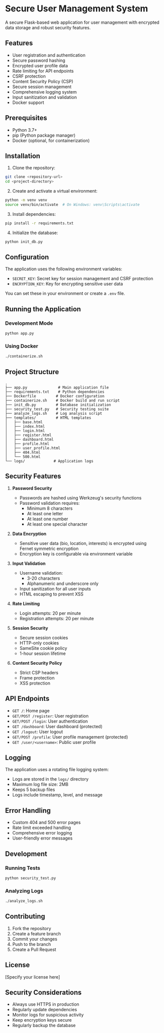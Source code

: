 # Secure User Management System

A secure Flask-based web application for user management with encrypted data storage and robust security features.

## Features

- User registration and authentication
- Secure password hashing
- Encrypted user profile data
- Rate limiting for API endpoints
- CSRF protection
- Content Security Policy (CSP)
- Secure session management
- Comprehensive logging system
- Input sanitization and validation
- Docker support

## Prerequisites

- Python 3.7+
- pip (Python package manager)
- Docker (optional, for containerization)

## Installation

1. Clone the repository:
```bash
git clone <repository-url>
cd <project-directory>
```

2. Create and activate a virtual environment:
```bash
python -m venv venv
source venv/bin/activate  # On Windows: venv\Scripts\activate
```

3. Install dependencies:
```bash
pip install -r requirements.txt
```

4. Initialize the database:
```bash
python init_db.py
```

## Configuration

The application uses the following environment variables:

- `SECRET_KEY`: Secret key for session management and CSRF protection
- `ENCRYPTION_KEY`: Key for encrypting sensitive user data

You can set these in your environment or create a `.env` file.

## Running the Application

### Development Mode
```bash
python app.py
```

### Using Docker
```bash
./containerize.sh
```

## Project Structure

```
.
├── app.py              # Main application file
├── requirements.txt    # Python dependencies
├── Dockerfile         # Docker configuration
├── containerize.sh    # Docker build and run script
├── init_db.py         # Database initialization
├── security_test.py   # Security testing suite
├── analyze_logs.sh    # Log analysis script
├── templates/         # HTML templates
│   ├── base.html
│   ├── index.html
│   ├── login.html
│   ├── register.html
│   ├── dashboard.html
│   ├── profile.html
│   ├── user_profile.html
│   ├── 404.html
│   └── 500.html
└── logs/             # Application logs
```

## Security Features

1. **Password Security**
   - Passwords are hashed using Werkzeug's security functions
   - Password validation requires:
     - Minimum 8 characters
     - At least one letter
     - At least one number
     - At least one special character

2. **Data Encryption**
   - Sensitive user data (bio, location, interests) is encrypted using Fernet symmetric encryption
   - Encryption key is configurable via environment variable

3. **Input Validation**
   - Username validation:
     - 3-20 characters
     - Alphanumeric and underscore only
   - Input sanitization for all user inputs
   - HTML escaping to prevent XSS

4. **Rate Limiting**
   - Login attempts: 20 per minute
   - Registration attempts: 20 per minute

5. **Session Security**
   - Secure session cookies
   - HTTP-only cookies
   - SameSite cookie policy
   - 1-hour session lifetime

6. **Content Security Policy**
   - Strict CSP headers
   - Frame protection
   - XSS protection

## API Endpoints

- `GET /`: Home page
- `GET/POST /register`: User registration
- `GET/POST /login`: User authentication
- `GET /dashboard`: User dashboard (protected)
- `GET /logout`: User logout
- `GET/POST /profile`: User profile management (protected)
- `GET /user/<username>`: Public user profile

## Logging

The application uses a rotating file logging system:
- Logs are stored in the `logs/` directory
- Maximum log file size: 2MB
- Keeps 5 backup files
- Logs include timestamp, level, and message

## Error Handling

- Custom 404 and 500 error pages
- Rate limit exceeded handling
- Comprehensive error logging
- User-friendly error messages

## Development

### Running Tests
```bash
python security_test.py
```

### Analyzing Logs
```bash
./analyze_logs.sh
```

## Contributing

1. Fork the repository
2. Create a feature branch
3. Commit your changes
4. Push to the branch
5. Create a Pull Request

## License

[Specify your license here]

## Security Considerations

- Always use HTTPS in production
- Regularly update dependencies
- Monitor logs for suspicious activity
- Keep encryption keys secure
- Regularly backup the database 